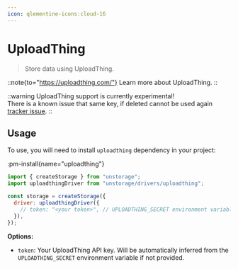 ```yaml
---
icon: qlementine-icons:cloud-16
---
```


# UploadThing

> Store data using UploadThing.

::note{to="https://uploadthing.com/"}
Learn more about UploadThing.
::

::warning
UploadThing support is currently experimental!
<br>
There is a known issue that same key, if deleted cannot be used again [tracker issue](https://github.com/pingdotgg/uploadthing/issues/948).
::

## Usage

To use, you will need to install `uploadthing` dependency in your project:

:pm-install{name="uploadthing"}

```js
import { createStorage } from "unstorage";
import uploadthingDriver from "unstorage/drivers/uploadthing";

const storage = createStorage({
  driver: uploadthingDriver({
    // token: "<your token>", // UPLOADTHING_SECRET environment variable will be used if not provided.
  }),
});
```

**Options:**

- `token`: Your UploadThing API key. Will be automatically inferred from the `UPLOADTHING_SECRET` environment variable if not provided.
